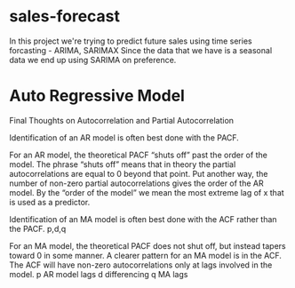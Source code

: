 # sales-forecast
In this project we're trying to predict future sales using time series forcasting - ARIMA, SARIMAX 
Since the data that we have is a seasonal data we end up using SARIMA on preference. 
# Auto Regressive Model


Final Thoughts on Autocorrelation and Partial Autocorrelation

Identification of an AR model is often best done with the PACF.

For an AR model, the theoretical PACF “shuts off” past the order of the model. The phrase “shuts off” means that in theory the partial autocorrelations are equal to 0 beyond that point. Put another way, the number of non-zero partial autocorrelations gives the order of the AR model. By the “order of the model” we mean the most extreme lag of x that is used as a predictor.


Identification of an MA model is often best done with the ACF rather than the PACF. p,d,q

For an MA model, the theoretical PACF does not shut off, but instead tapers toward 0 in some manner. A clearer pattern for an MA model is in the ACF. The ACF will have non-zero autocorrelations only at lags involved in the model.
p AR model lags d differencing q MA lags
